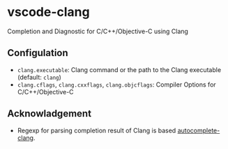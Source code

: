 # vscode-clang

Completion and Diagnostic for C/C++/Objective-C using Clang

## Configulation

- `clang.executable`: Clang command or the path to the Clang executable (default: `clang`)
- `clang.cflags`, `clang.cxxflags`, `clang.objcflags`: Compiler Options for C/C++/Objective-C


## Acknowladgement

- Regexp for parsing completion result of Clang is based [autocomplete-clang](https://github.com/yasuyuky/autocomplete-clang).

